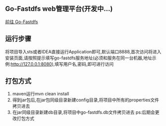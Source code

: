 ## Go-Fastdfs web管理平台(开发中...)
[前往 Go-Fastdfs](https://github.com/sjqzhang/go-fastdfs)

## 运行步骤
将项目导入sts或者IDEA直接运行Application即可,默认端口8888,首次访问将进入安装页面,请按照提示填写go-fastdfs服务地址(必须和服务在同一台机器,地址示例:http://127.0.0.1:8080),填写用户名,密码,即可进行访问
## 打包方式
1. maven运行mvn clean install
2. 得到jar包后,在jar包同级目录新建config目录,将项目中所有的properties文件拷贝进去
3. 在jar同级目录新建db目录,将项目中go-fastdfs.db文件拷贝进去
ps:后期会更改打包方式